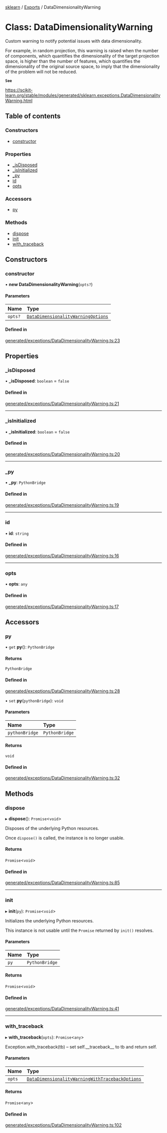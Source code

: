 [sklearn](../readme.md) / [Exports](../modules.md) / DataDimensionalityWarning

# Class: DataDimensionalityWarning

Custom warning to notify potential issues with data dimensionality.

For example, in random projection, this warning is raised when the number of components, which quantifies the dimensionality of the target projection space, is higher than the number of features, which quantifies the dimensionality of the original source space, to imply that the dimensionality of the problem will not be reduced.

**`See`**

https://scikit-learn.org/stable/modules/generated/sklearn.exceptions.DataDimensionalityWarning.html

## Table of contents

### Constructors

- [constructor](DataDimensionalityWarning.md#constructor)

### Properties

- [\_isDisposed](DataDimensionalityWarning.md#_isdisposed)
- [\_isInitialized](DataDimensionalityWarning.md#_isinitialized)
- [\_py](DataDimensionalityWarning.md#_py)
- [id](DataDimensionalityWarning.md#id)
- [opts](DataDimensionalityWarning.md#opts)

### Accessors

- [py](DataDimensionalityWarning.md#py)

### Methods

- [dispose](DataDimensionalityWarning.md#dispose)
- [init](DataDimensionalityWarning.md#init)
- [with\_traceback](DataDimensionalityWarning.md#with_traceback)

## Constructors

### constructor

• **new DataDimensionalityWarning**(`opts?`)

#### Parameters

| Name | Type |
| :------ | :------ |
| `opts?` | [`DataDimensionalityWarningOptions`](../interfaces/DataDimensionalityWarningOptions.md) |

#### Defined in

[generated/exceptions/DataDimensionalityWarning.ts:23](https://github.com/transitive-bullshit/scikit-learn-ts/blob/367336a/packages/sklearn/src/generated/exceptions/DataDimensionalityWarning.ts#L23)

## Properties

### \_isDisposed

• **\_isDisposed**: `boolean` = `false`

#### Defined in

[generated/exceptions/DataDimensionalityWarning.ts:21](https://github.com/transitive-bullshit/scikit-learn-ts/blob/367336a/packages/sklearn/src/generated/exceptions/DataDimensionalityWarning.ts#L21)

___

### \_isInitialized

• **\_isInitialized**: `boolean` = `false`

#### Defined in

[generated/exceptions/DataDimensionalityWarning.ts:20](https://github.com/transitive-bullshit/scikit-learn-ts/blob/367336a/packages/sklearn/src/generated/exceptions/DataDimensionalityWarning.ts#L20)

___

### \_py

• **\_py**: `PythonBridge`

#### Defined in

[generated/exceptions/DataDimensionalityWarning.ts:19](https://github.com/transitive-bullshit/scikit-learn-ts/blob/367336a/packages/sklearn/src/generated/exceptions/DataDimensionalityWarning.ts#L19)

___

### id

• **id**: `string`

#### Defined in

[generated/exceptions/DataDimensionalityWarning.ts:16](https://github.com/transitive-bullshit/scikit-learn-ts/blob/367336a/packages/sklearn/src/generated/exceptions/DataDimensionalityWarning.ts#L16)

___

### opts

• **opts**: `any`

#### Defined in

[generated/exceptions/DataDimensionalityWarning.ts:17](https://github.com/transitive-bullshit/scikit-learn-ts/blob/367336a/packages/sklearn/src/generated/exceptions/DataDimensionalityWarning.ts#L17)

## Accessors

### py

• `get` **py**(): `PythonBridge`

#### Returns

`PythonBridge`

#### Defined in

[generated/exceptions/DataDimensionalityWarning.ts:28](https://github.com/transitive-bullshit/scikit-learn-ts/blob/367336a/packages/sklearn/src/generated/exceptions/DataDimensionalityWarning.ts#L28)

• `set` **py**(`pythonBridge`): `void`

#### Parameters

| Name | Type |
| :------ | :------ |
| `pythonBridge` | `PythonBridge` |

#### Returns

`void`

#### Defined in

[generated/exceptions/DataDimensionalityWarning.ts:32](https://github.com/transitive-bullshit/scikit-learn-ts/blob/367336a/packages/sklearn/src/generated/exceptions/DataDimensionalityWarning.ts#L32)

## Methods

### dispose

▸ **dispose**(): `Promise`<`void`\>

Disposes of the underlying Python resources.

Once `dispose()` is called, the instance is no longer usable.

#### Returns

`Promise`<`void`\>

#### Defined in

[generated/exceptions/DataDimensionalityWarning.ts:85](https://github.com/transitive-bullshit/scikit-learn-ts/blob/367336a/packages/sklearn/src/generated/exceptions/DataDimensionalityWarning.ts#L85)

___

### init

▸ **init**(`py`): `Promise`<`void`\>

Initializes the underlying Python resources.

This instance is not usable until the `Promise` returned by `init()` resolves.

#### Parameters

| Name | Type |
| :------ | :------ |
| `py` | `PythonBridge` |

#### Returns

`Promise`<`void`\>

#### Defined in

[generated/exceptions/DataDimensionalityWarning.ts:41](https://github.com/transitive-bullshit/scikit-learn-ts/blob/367336a/packages/sklearn/src/generated/exceptions/DataDimensionalityWarning.ts#L41)

___

### with\_traceback

▸ **with_traceback**(`opts`): `Promise`<`any`\>

Exception.with\_traceback(tb) – set self.\_\_traceback\_\_ to tb and return self.

#### Parameters

| Name | Type |
| :------ | :------ |
| `opts` | [`DataDimensionalityWarningWithTracebackOptions`](../interfaces/DataDimensionalityWarningWithTracebackOptions.md) |

#### Returns

`Promise`<`any`\>

#### Defined in

[generated/exceptions/DataDimensionalityWarning.ts:102](https://github.com/transitive-bullshit/scikit-learn-ts/blob/367336a/packages/sklearn/src/generated/exceptions/DataDimensionalityWarning.ts#L102)
